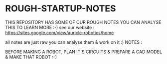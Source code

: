 # ROUGH-STARTUP-NOTES
THIS REPOSITORY HAS SOME OF OUR ROUGH NOTES YOU CAN ANALYSE THIS TO LEARN MORE :-)
see our website : https://sites.google.com/view/auricle-robotics/home

all notes are just raw you can analyse them & work on it :)
NOTES : 

BEFORE MAKING A ROBOT, PLAN IT'S CIRCUITS & PREPARE A CAD MODEL & MAKE THAT ROBOT :-)












